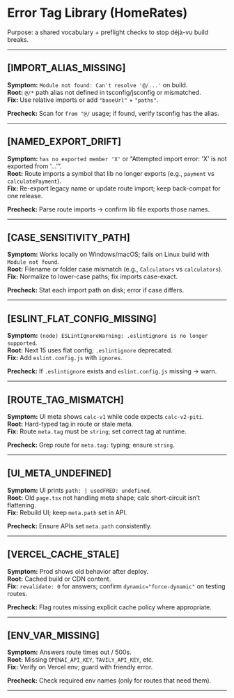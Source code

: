 # Error Tag Library (HomeRates)

Purpose: a shared vocabulary + preflight checks to stop déjà-vu build breaks.

---

## [IMPORT_ALIAS_MISSING]
**Symptom:** `Module not found: Can't resolve '@/...'` on build.  
**Root:** `@/*` path alias not defined in tsconfig/jsconfig or mismatched.  
**Fix:** Use relative imports or add `"baseUrl"` + `"paths"`.

**Precheck:** Scan for `from "@/` usage; if found, verify tsconfig has the alias.

---

## [NAMED_EXPORT_DRIFT]
**Symptom:** `has no exported member 'X'` or “Attempted import error: 'X' is not exported from '…'”.  
**Root:** Route imports a symbol that lib no longer exports (e.g., `payment` vs `calculatePayment`).  
**Fix:** Re-export legacy name or update route import; keep back-compat for one release.

**Precheck:** Parse route imports → confirm lib file exports those names.

---

## [CASE_SENSITIVITY_PATH]
**Symptom:** Works locally on Windows/macOS; fails on Linux build with `Module not found`.  
**Root:** Filename or folder case mismatch (e.g., `Calculators` vs `calculators`).  
**Fix:** Normalize to lower-case paths; fix imports case-exact.

**Precheck:** Stat each import path on disk; error if case differs.

---

## [ESLINT_FLAT_CONFIG_MISSING]
**Symptom:** `(node) ESLintIgnoreWarning: .eslintignore is no longer supported`.  
**Root:** Next 15 uses flat config; `.eslintignore` deprecated.  
**Fix:** Add `eslint.config.js` with `ignores`.

**Precheck:** If `.eslintignore` exists and `eslint.config.js` missing → warn.

---

## [ROUTE_TAG_MISMATCH]
**Symptom:** UI meta shows `calc-v1` while code expects `calc-v2-piti`.  
**Root:** Hard-typed tag in route or stale meta.  
**Fix:** Route `meta.tag` must be `string`; set correct tag at runtime.

**Precheck:** Grep route for `meta.tag:` typing; ensure `string`.

---

## [UI_META_UNDEFINED]
**Symptom:** UI prints `path: | usedFRED: undefined`.  
**Root:** Old `page.tsx` not handling meta shape; calc short-circuit isn’t flattening.  
**Fix:** Rebuild UI; keep `meta.path` set in API.

**Precheck:** Ensure APIs set `meta.path` consistently.

---

## [VERCEL_CACHE_STALE]
**Symptom:** Prod shows old behavior after deploy.  
**Root:** Cached build or CDN content.  
**Fix:** `revalidate: 0` for answers; confirm `dynamic="force-dynamic"` on testing routes.

**Precheck:** Flag routes missing explicit cache policy where appropriate.

---

## [ENV_VAR_MISSING]
**Symptom:** Answers route times out / 500s.  
**Root:** Missing `OPENAI_API_KEY`, `TAVILY_API_KEY`, etc.  
**Fix:** Verify on Vercel env; guard with friendly error.

**Precheck:** Check required env names (only for routes that need them).

---
